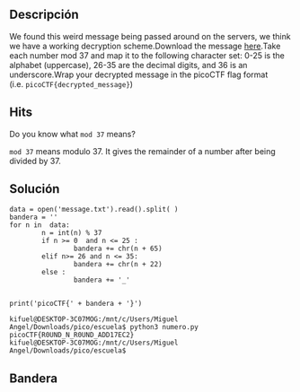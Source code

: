 ## Descripción 
We found this weird message being passed around on the servers, we think we have a working decryption scheme.Download the message [here](https://artifacts.picoctf.net/c/129/message.txt).Take each number mod 37 and map it to the following character set: 0-25 is the alphabet (uppercase), 26-35 are the decimal digits, and 36 is an underscore.Wrap your decrypted message in the picoCTF flag format (i.e. `picoCTF{decrypted_message}`)

## Hits
Do you know what `mod 37` means?

`mod 37` means modulo 37. It gives the remainder of a number after being divided by 37.


## Solución
```
data = open('message.txt').read().split( )
bandera = ''
for n in  data:
        n = int(n) % 37
        if n >= 0  and n <= 25 :
                bandera += chr(n + 65)
        elif n>= 26 and n <= 35:
                bandera += chr(n + 22)
        else :
                bandera += '_'


print('picoCTF{' + bandera + '}')

kifuel@DESKTOP-3C07MOG:/mnt/c/Users/Miguel Angel/Downloads/pico/escuela$ python3 numero.py
picoCTF{R0UND_N_R0UND_ADD17EC2}
kifuel@DESKTOP-3C07MOG:/mnt/c/Users/Miguel Angel/Downloads/pico/escuela$

```


## Bandera
